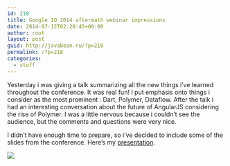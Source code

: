 ```yaml
---
id: 218
title: Google IO 2014 aftermath webinar impressions
date: 2014-07-12T02:20:45+00:00
author: root
layout: post
guid: http://javabean.ru/?p=218
permalink: /?p=218
categories:
  - stuff
---
```

Yesterday i was giving a talk summarizing all the new things i&#8217;ve learned throughout the conference. It was real fun! I put emphasis onto things i consider as the most prominent : Dart, Polymer, Dataflow. After the talk i had an interesting conversation about the future of AngularJS considering the rise of Polymer. I was a little nervous because i couldn&#8217;t see the audience, but the comments and questions were very nice.

I didn&#8217;t have enough time to prepare, so i&#8217;ve decided to include some of the slides from the conference. Here&#8217;s my [presentation](http://tiny.cc/aftermathio).

![](//habrastorage.org/files/0b7/deb/e5c/0b7debe5c49a4e069c09e7ab5db860a6.png)